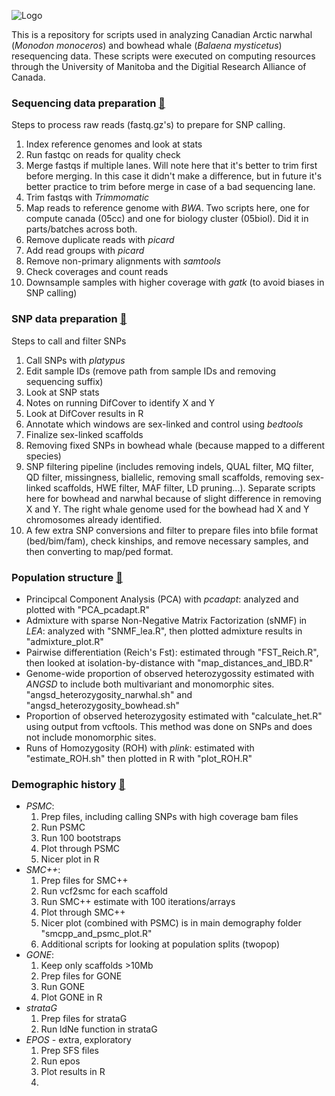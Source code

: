 ![Logo](https://github.com/edegreef/arctic-whales-resequencing/assets/49288304/21b4781f-a1cc-4a05-8703-51f74cafbdb3)

This is a repository for scripts used in analyzing Canadian Arctic narwhal (*Monodon monoceros*) and bowhead whale (*Balaena mysticetus*) resequencing data. These scripts were executed on computing resources through the University of Manitoba and the Digitial Research Alliance of Canada. 

### Sequencing data preparation [:file_folder:](https://github.com/edegreef/arctic-whales-resequencing/tree/main/sequence_data_prep)
Steps to process raw reads (fastq.gz's) to prepare for SNP calling.
01. Index reference genomes and look at stats
02. Run fastqc on reads for quality check
03. Merge fastqs if multiple lanes. Will note here that it's better to trim first before merging. In this case it didn't make a difference, but in future it's better practice to trim before merge in case of a bad sequencing lane.
04. Trim fastqs with *Trimmomatic*
05. Map reads to reference genome with *BWA*. Two scripts here, one for compute canada (05cc) and one for biology cluster (05biol). Did it in parts/batches across both.
06. Remove duplicate reads with *picard*
07. Add read groups with *picard*
08. Remove non-primary alignments with *samtools*
09. Check coverages and count reads
10. Downsample samples with higher coverage with *gatk* (to avoid biases in SNP calling)


### SNP data preparation [:file_folder:](https://github.com/edegreef/arctic-whales-resequencing/tree/main/snps_prep)
Steps to call and filter SNPs
01. Call SNPs with *platypus*
02. Edit sample IDs (remove path from sample IDs and removing sequencing suffix)
03. Look at SNP stats
04. Notes on running DifCover to identify X and Y
05. Look at DifCover results in R
06. Annotate which windows are sex-linked and control using *bedtools*
07. Finalize sex-linked scaffolds
08. Removing fixed SNPs in bowhead whale (because mapped to a different species)
09. SNP filtering pipeline (includes removing indels, QUAL filter, MQ filter, QD filter, missingness, biallelic, removing small scaffolds, removing sex-linked scaffolds, HWE filter, MAF filter, LD pruning...). Separate scripts here for bowhead and narwhal because of slight difference in removing X and Y. The right whale genome used for the bowhead had X and Y chromosomes already identified.
10. A few extra SNP conversions and filter to prepare files into bfile format (bed/bim/fam), check kinships, and remove necessary samples, and then converting to map/ped format.


### Population structure [:file_folder:](https://github.com/edegreef/arctic-whales-resequencing/tree/main/pop_structure)
* Principcal Component Analysis (PCA) with *pcadapt*: analyzed and plotted with "PCA_pcadapt.R"
* Admixture with sparse Non-Negative Matrix Factorization (sNMF) in *LEA*: analyzed with "SNMF_lea.R", then plotted admixture results in "admixture_plot.R"
* Pairwise differentiation (Reich's Fst): estimated through "FST_Reich.R", then looked at isolation-by-distance with "map_distances_and_IBD.R"
* Genome-wide proportion of observed heterozygossity estimated with *ANGSD* to include both multivariant and monomorphic sites. "angsd_heterozygosity_narwhal.sh" and "angsd_heterozygosity_bowhead.sh"
* Proportion of observed heterozygosity estimated with "calculate_het.R" using output from vcftools. This method was done on SNPs and does not include monomorphic sites.
* Runs of Homozygosity (ROH) with *plink*: estimated with "estimate_ROH.sh" then plotted in R with "plot_ROH.R"
  
### Demographic history [:file_folder:](https://github.com/edegreef/arctic-whales-resequencing/tree/main/demography)
* *PSMC*:
  1. Prep files, including calling SNPs with high coverage bam files
  2. Run PSMC
  3. Run 100 bootstraps
  4. Plot through PSMC
  5. Nicer plot in R
* *SMC++*:
  1. Prep files for SMC++
  2. Run vcf2smc for each scaffold
  3. Run SMC++ estimate with 100 iterations/arrays
  4. Plot through SMC++
  5. Nicer plot (combined with PSMC) is in main demography folder "smcpp_and_psmc_plot.R"
  6. Additional scripts for looking at population splits (twopop)
* *GONE*:
  1. Keep only scaffolds >10Mb
  2. Prep files for GONE
  3. Run GONE
  4. Plot GONE in R
* *strataG*
  1. Prep files for strataG
  2. Run ldNe function in strataG
* *EPOS* - extra, exploratory
  1. Prep SFS files
  2. Run epos
  3. Plot results in R
  4. 
